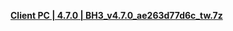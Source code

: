 **[Client PC | 4.7.0 | BH3_v4.7.0_ae263d77d6c_tw.7z ](https://download-sea.mihoyo.com/download/os/BH3_v4.7.0_ae263d77d6c_tw.7z)**